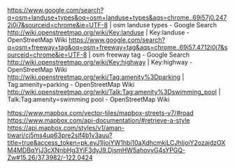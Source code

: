 https://www.google.com/search?q=osm+landuse+types&oq=osm+landuse+types&aqs=chrome..69i57j0.2472j0j7&sourceid=chrome&ie=UTF-8 | osm landuse types - Google Search
http://wiki.openstreetmap.org/wiki/Key:landuse | Key:landuse - OpenStreetMap Wiki
https://www.google.com/search?q=osm+freeway+tag&oq=osm+freeway+tag&aqs=chrome..69i57.4712j0j7&sourceid=chrome&ie=UTF-8 | osm freeway tag - Google Search
http://wiki.openstreetmap.org/wiki/Key:highway | Key:highway - OpenStreetMap Wiki
http://wiki.openstreetmap.org/wiki/Tag:amenity%3Dparking | Tag:amenity=parking - OpenStreetMap Wiki
http://wiki.openstreetmap.org/wiki/Talk:Tag:amenity%3Dswimming_pool | Talk:Tag:amenity=swimming pool - OpenStreetMap Wiki

https://www.mapbox.com/vector-tiles/mapbox-streets-v7/#road
https://www.mapbox.com/api-documentation/#retrieve-a-style
https://api.mapbox.com/styles/v1/aman-tiwari/cj5ms4up63pre2slf4b1v3auu?title=true&access_token=pk.eyJ1IjoiYW1hbi10aXdhcmkiLCJhIjoiY2ozajdzOXM4MDBqYjJ3cXNnbHg3YjF3dyJ9.DjsmHW5ahovyG4sYPGQ-Zw#15.26/37.3982/-122.0424
